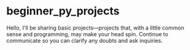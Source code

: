 # beginner_py_projects
Hello, I'll be sharing basic projects—projects that, with a little common sense and programming, may make your head spin. Continue to communicate so you can clarify any doubts and ask inquiries.
